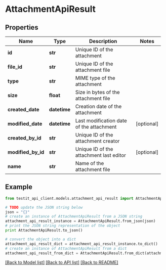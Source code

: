 # AttachmentApiResult


## Properties
Name | Type | Description | Notes
------------ | ------------- | ------------- | -------------
**id** | **str** | Unique ID of the attachment | 
**file_id** | **str** | Unique ID of the attachment file | 
**type** | **str** | MIME type of the attachment | 
**size** | **float** | Size in bytes of the attachment file | 
**created_date** | **datetime** | Creation date of the attachment | 
**modified_date** | **datetime** | Last modification date of the attachment | [optional] 
**created_by_id** | **str** | Unique ID of the attachment creator | 
**modified_by_id** | **str** | Unique ID of the attachment last editor | [optional] 
**name** | **str** | Name of the attachment file | 

## Example

```python
from testit_api_client.models.attachment_api_result import AttachmentApiResult

# TODO update the JSON string below
json = "{}"
# create an instance of AttachmentApiResult from a JSON string
attachment_api_result_instance = AttachmentApiResult.from_json(json)
# print the JSON string representation of the object
print AttachmentApiResult.to_json()

# convert the object into a dict
attachment_api_result_dict = attachment_api_result_instance.to_dict()
# create an instance of AttachmentApiResult from a dict
attachment_api_result_from_dict = AttachmentApiResult.from_dict(attachment_api_result_dict)
```
[[Back to Model list]](../README.md#documentation-for-models) [[Back to API list]](../README.md#documentation-for-api-endpoints) [[Back to README]](../README.md)


